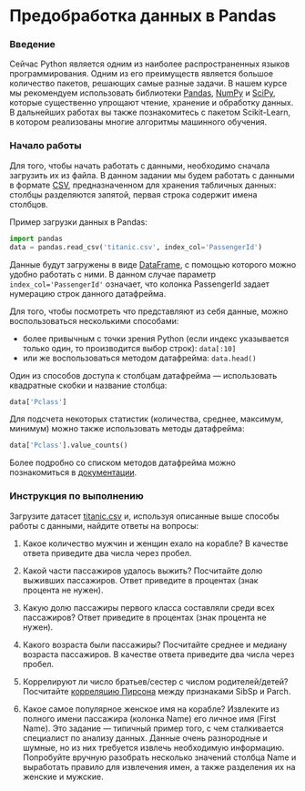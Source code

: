 # Предобработка данных в Pandas

### Введение

Сейчас Python является одним из наиболее распространенных языков программирования. Одним из его преимуществ является большое количество пакетов, решающих самые разные задачи. В нашем курсе мы рекомендуем использовать библиотеки [Pandas](http://pandas.pydata.org), [NumPy](http://www.numpy.org) и [SciPy](http://www.scipy-lectures.org), которые существенно упрощают чтение, хранение и обработку данных. В дальнейших работах вы также познакомитесь с пакетом Scikit-Learn, в котором реализованы многие алгоритмы машинного обучения.
### Начало работы

Для того, чтобы начать работать с данными, необходимо сначала загрузить их из файла. В данном задании мы будем работать с данными в формате [CSV](https://ru.wikipedia.org/wiki/CSV), предназначенном для хранения табличных данных: столбцы разделяются запятой, первая строка содержит имена столбцов.

Пример загрузки данных в Pandas:

```python
import pandas
data = pandas.read_csv('titanic.csv', index_col='PassengerId')
```

Данные будут загружены в виде [DataFrame](http://pandas.pydata.org/pandas-docs/stable/generated/pandas.DataFrame.html), с помощью которого можно удобно работать с ними. В данном случае параметр  `index_col='PassengerId'` означает, что колонка PassengerId задает нумерацию строк данного датафрейма.

Для того, чтобы посмотреть что представляют из себя данные, можно воспользоваться несколькими способами:
* более привычным с точки зрения Python (если индекс указывается только один, то производится выбор строк):
`data[:10]`
* или же воспользоваться методом датафрейма:
`data.head()`

Один из способов доступа к столбцам датафрейма — использовать квадратные скобки и название столбца:
```python
data['Pclass']
```

Для подсчета некоторых статистик (количества, среднее, максимум, минимум) можно также использовать методы датафрейма:
```python
data['Pclass'].value_counts()
```

Более подробно со списком методов датафрейма можно познакомиться в [документации](http://pandas.pydata.org/pandas-docs/stable/generated/pandas.DataFrame.html).

### Инструкция по выполнению

Загрузите датасет [titanic.csv](../titanic.csv) и, используя описанные выше способы работы с данными, найдите ответы на вопросы:

1. Какое количество мужчин и женщин ехало на корабле? В качестве ответа приведите два числа через пробел.

2. Какой части пассажиров удалось выжить? Посчитайте долю выживших пассажиров. Ответ приведите в процентах (знак процента не нужен).

3. Какую долю пассажиры первого класса составляли среди всех пассажиров? Ответ приведите в процентах (знак процента не нужен).

4. Какого возраста были пассажиры? Посчитайте среднее и медиану возраста пассажиров. В качестве ответа приведите два числа через пробел.

5. Коррелируют ли число братьев/сестер с числом родителей/детей? Посчитайте [корреляцию Пирсона](http://www.machinelearning.ru/wiki/index.php?title=Коэффициент_корреляции_Пирсона) между признаками SibSp и Parch.

6. Какое самое популярное женское имя на корабле? Извлеките из полного имени пассажира (колонка Name) его личное имя (First Name). Это задание — типичный пример того, с чем сталкивается специалист по анализу данных. Данные очень разнородные и шумные, но из них требуется извлечь необходимую информацию. Попробуйте вручную разобрать несколько значений столбца Name и выработать правило для извлечения имен, а также разделения их на женские и мужские.
